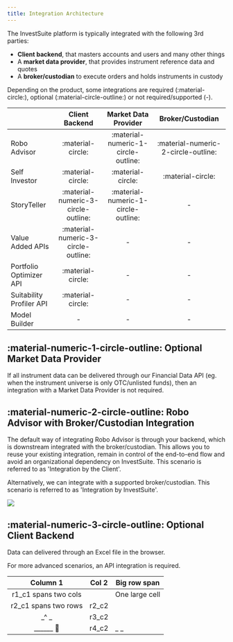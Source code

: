 ```yaml
---
title: Integration Architecture
---
```


The InvestSuite platform is typically integrated with the following 3rd parties:

- **Client backend**, that masters accounts and users and many other things
- A **market data provider**, that provides instrument reference data and quotes
- A **broker/custodian** to execute orders and holds instruments in custody

Depending on the product, some integrations are required (:material-circle:), optional (:material-circle-outline:) or not required/supported (-).

|   | Client Backend | Market Data Provider | Broker/Custodian |
|---|:---:|:---:|:---:|
| Robo Advisor  | :material-circle: | :material-numeric-1-circle-outline: | :material-numeric-2-circle-outline: |
| Self Investor | :material-circle: | :material-circle: | :material-circle: |
| StoryTeller   | :material-numeric-3-circle-outline: | :material-numeric-1-circle-outline: |  - |
| Value Added APIs   | :material-numeric-3-circle-outline: | - | - |
| Portfolio Optimizer API  | :material-circle: | - | - |
| Suitability Profiler API  | :material-circle: | - | - |
| Model Builder  | - | - | - |


## :material-numeric-1-circle-outline: Optional Market Data Provider

If all instrument data can be delivered through our Financial Data API (eg. when the instrument universe is only OTC/unlisted funds), then an integration with a Market Data Provider is not required.
## :material-numeric-2-circle-outline: Robo Advisor with Broker/Custodian Integration

The default way of integrating Robo Advisor is through your backend, which is downstream integrated with the broker/custodian. This allows you to reuse your existing integration, remain in control of the end-to-end flow and avoid an organizational dependency on InvestSuite. This scenario is referred to as 'Integration by the Client'.

Alternatively, we can integrate with a supported broker/custodian. This scenario is referred to as 'Integration by InvestSuite'.

![](../img/robo_integration_options.jpg)

## :material-numeric-3-circle-outline: Optional Client Backend

Data can delivered through an Excel file in the browser.

For more advanced scenarios, an API integration is required.




| Column 1                | Col 2 | Big row span   |
|:-----------------------:|-------| -------------- |
| r1_c1 spans two cols           || One large cell |
| r2_c1 spans two rows    | r2_c2 |                |
|_^                      _| r3_c2 |                |
|    ______ &#20;         | r4_c2 |_              _|